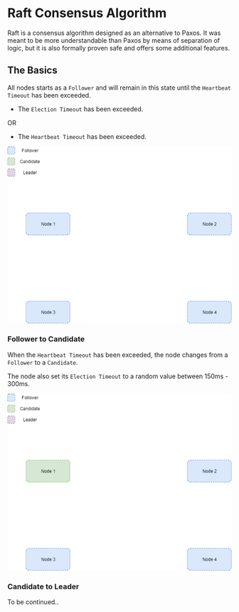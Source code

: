 # Raft Consensus Algorithm

Raft is a consensus algorithm designed as an alternative to Paxos. It was meant to be more understandable than Paxos by means of separation of logic, but it is also formally proven safe and offers some additional features.

## The Basics

All nodes starts as a `Follower` and will remain in this state until the `Heartbeat Timeout` has been exceeded.

* The `Election Timeout` has been exceeded.

OR 

* The `Heartbeat Timeout` has been exceeded.

![](https://github.com/barend-erasmus/raft-consensus-algorithm/raw/master/images/raft-consensus-algorithm-1.png)

### Follower to Candidate

When the `Heartbeat Timeout` has been exceeded, the node changes from a `Follower` to a `Candidate`.

The node also set its `Election Timeout` to a random value between 150ms - 300ms.

![](https://github.com/barend-erasmus/raft-consensus-algorithm/raw/master/images/raft-consensus-algorithm-2.png)

### Candidate to Leader

To be continued..

